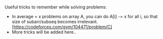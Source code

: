 Useful tricks to remember while solving problems:

- In average = x problems on array A, you can do A[i] -= x for all i, so that size of subarr/subseq becomes irrelevant. [https://codeforces.com/gym/104471/problem/C]
- More tricks will be added here..
